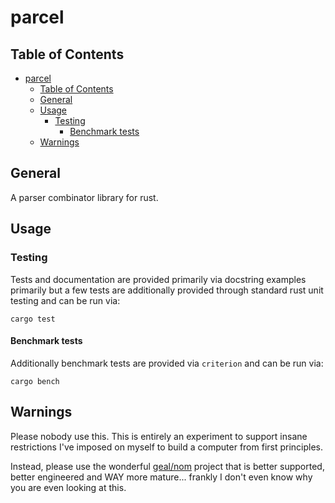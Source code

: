 # parcel
## Table of Contents
<!-- TOC -->

- [parcel](#parcel)
    - [Table of Contents](#table-of-contents)
    - [General](#general)
    - [Usage](#usage)
        - [Testing](#testing)
            - [Benchmark tests](#benchmark-tests)
    - [Warnings](#warnings)

<!-- /TOC -->

## General
A parser combinator library for rust.

## Usage
### Testing
Tests and documentation are provided primarily via docstring examples primarily but a few tests are additionally provided through standard rust unit testing and can be run via:

```
cargo test
```

#### Benchmark tests
Additionally benchmark tests are provided via `criterion` and can be run via:

```
cargo bench
```

## Warnings
Please nobody use this. This is entirely an experiment to support insane restrictions I've imposed on myself to build a computer from first principles.

Instead, please use the wonderful [geal/nom](https://github.com/Geal/nom) project that is better supported, better engineered and WAY more mature... frankly I don't even know why you are even looking at this.